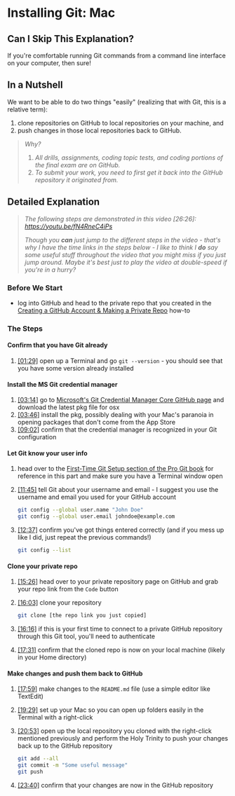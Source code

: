 # Installing Git: Mac

## Can I Skip This Explanation?

If you're comfortable running Git commands from a command line interface on your computer, then sure!

## In a Nutshell

We want to be able to do two things "easily" (realizing that with Git, this is a relative term):

1. clone repositories on GitHub to local repositories on your machine, and
2. push changes in those local repositories back to GitHub.

> _Why?_  
> 1. _All drills, assignments, coding topic tests, and coding portions of the final exam are on GitHub._
> 2. _To submit your work, you need to first get it back into the GitHub repository it originated from._

## Detailed Explanation

> _The following steps are demonstrated in this video [26:26]: https://youtu.be/fN4RneC4iPs_  
>   
> _Though you **can** just jump to the different steps in the video - that's why I have the time links in the steps below - I like to think I **do** say some useful stuff throughout the video that you might miss if you just jump around. Maybe it's best just to play the video at double-speed if you're in a hurry?_

### Before We Start

- log into GitHub and head to the private repo that you created in the [Creating a GitHub Account & Making a Private Repo](github-account.md) how-to

### The Steps

####  Confirm that you have Git already

1. [[01:29]](https://youtu.be/fN4RneC4iPs?t=89) open up a Terminal and go `git --version` - you should see that you have some version already installed
   
#### Install the MS Git credential manager

1. [[03:14]](https://youtu.be/fN4RneC4iPs?t=194) go to [Microsoft's Git Credential Manager Core GitHub page](https://github.com/microsoft/Git-Credential-Manager-Core/releases/tag/v2.0.289-beta) and download the latest pkg file for osx
2. [[03:46]](https://youtu.be/fN4RneC4iPs?t=226) install the pkg, possibly dealing with your Mac's paranoia in opening packages that don't come from the App Store
3. [[09:02]](https://youtu.be/fN4RneC4iPs?t=542) confirm that the credential manager is recognized in your Git configuration


#### Let Git know your user info

1. head over to the [First-Time Git Setup section of the Pro Git book](https://git-scm.com/book/en/v2/Getting-Started-First-Time-Git-Setup) for reference in this part and make sure you have a Terminal window open

2. [[11:45]](https://youtu.be/fN4RneC4iPs?t=705) tell Git about your username and email - I suggest you use the username and email you used for your GitHub account
   
    ```bash
    git config --global user.name "John Doe"
    git config --global user.email johndoe@example.com
    ```
3. [[12:37]](https://youtu.be/fN4RneC4iPs?t=757) confirm you've got things entered correctly (and if you mess up like I did, just repeat the previous commands!)

    ```bash
    git config --list
    ```

#### Clone your private repo

1. [[15:26]](https://youtu.be/fN4RneC4iPs?t=926) head over to your private repository page on GitHub and grab your repo link from the `Code` button

2. [[16:03]](https://youtu.be/fN4RneC4iPs?t=963) clone your repository

    ```bash
    git clone [the repo link you just copied]
    ```
    
3. [[16:16]](https://youtu.be/fN4RneC4iPs?t=976) if this is your first time to connect to a private GitHub repository through this Git tool, you'll need to authenticate

4. [[17:31]](https://youtu.be/fN4RneC4iPs?t=1051) confirm that the cloned repo is now on your local machine (likely in your Home directory)

#### Make changes and push them back to GitHub

1. [[17:59]](https://youtu.be/fN4RneC4iPs?t=1079) make changes to the `README.md` file (use a simple editor like TextEdit) 

2. [[19:29]](https://youtu.be/fN4RneC4iPs?t=1169) set up your Mac so you can open up folders easily in the Terminal with a right-click

2. [[20:53]](https://youtu.be/fN4RneC4iPs?t=1253) open up the local repository you cloned with the right-click mentioned previously and perform the Holy Trinity to push your changes back up to the GitHub repository

    ```bash
    git add --all
    git commit -m "Some useful message"
    git push
    ```
3. [[23:40]](https://youtu.be/fN4RneC4iPs?t=1420) confirm that your changes are now in the GitHub repository     